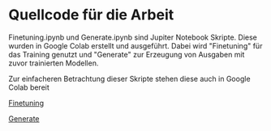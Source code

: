# Quellcode für die Arbeit

Finetuning.ipynb und Generate.ipynb sind Jupiter Notebook Skripte. Diese wurden in Google Colab erstellt und ausgeführt. Dabei wird "Finetuning" für das Training genutzt und "Generate" zur Erzeugung von Ausgaben mit zuvor trainierten Modellen.

Zur einfacheren Betrachtung dieser Skripte stehen diese auch in Google Colab bereit

[Finetuning](https://colab.research.google.com/drive/1-Tcp8KPRikA1w0f0dUL5BvxO7BjhWN-c?usp=sharing)

[Generate](https://colab.research.google.com/drive/1mUok9k17YK7l-wwXZTVRt0H3DYrMCrEj?usp=sharing)
